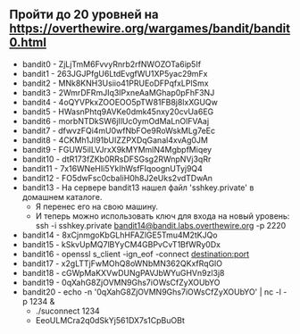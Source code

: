 ## Пройти до 20 уровней на https://overthewire.org/wargames/bandit/bandit0.html

 - bandit0 - ZjLjTmM6FvvyRnrb2rfNWOZOTa6ip5If
 - bandit1 - 263JGJPfgU6LtdEvgfWU1XP5yac29mFx
 - bandit2 - MNk8KNH3Usiio41PRUEoDFPqfxLPlSmx
 - bandit3 - 2WmrDFRmJIq3IPxneAaMGhap0pFhF3NJ
 - bandit4 - 4oQYVPkxZOOEOO5pTW81FB8j8lxXGUQw
 - bandit5 - HWasnPhtq9AVKe0dmk45nxy20cvUa6EG
 - bandit6 - morbNTDkSW6jIlUc0ymOdMaLnOlFVAaj
 - bandit7 - dfwvzFQi4mU0wfNbFOe9RoWskMLg7eEc
 - bandit8 - 4CKMh1JI91bUIZZPXDqGanal4xvAg0JM
 - bandit9 - FGUW5ilLVJrxX9kMYMmlN4MgbpfMiqey
 - bandit10 - dtR173fZKb0RRsDFSGsg2RWnpNVj3qRr
 - bandit11 - 7x16WNeHIi5YkIhWsfFIqoognUTyj9Q4
 - bandit12 - FO5dwFsc0cbaIiH0h8J2eUks2vdTDwAn
 - bandit13 - На сервере bandit13 нашел файл 'sshkey.private' в домашнем каталоге. 
    - Я перенес его на свою машину. 
    - И теперь можно использовать ключ для входа на новый уровень: ssh -i sshkey.private bandit14@bandit.labs.overthewire.org -p 2220
 - bandit14 - 8xCjnmgoKbGLhHFAZlGE5Tmu4M2tKJQo
 - bandit15 - kSkvUpMQ7lBYyCM4GBPvCvT1BfWRy0Dx
 - bandit16 - openssl s_client -ign_eof -connect <destination:port>
 - bandit17 - x2gLTTjFwMOhQ8oWNbMN362QKxfRqGlO
 - bandit18 - cGWpMaKXVwDUNgPAVJbWYuGHVn9zl3j8
 - bandit19 - 0qXahG8ZjOVMN9Ghs7iOWsCfZyXOUbYO
 - bandit20 - echo -n '0qXahG8ZjOVMN9Ghs7iOWsCfZyXOUbYO' | nc -l -p 1234 & 
    - ./suconnect 1234
    - EeoULMCra2q0dSkYj561DX7s1CpBuOBt
